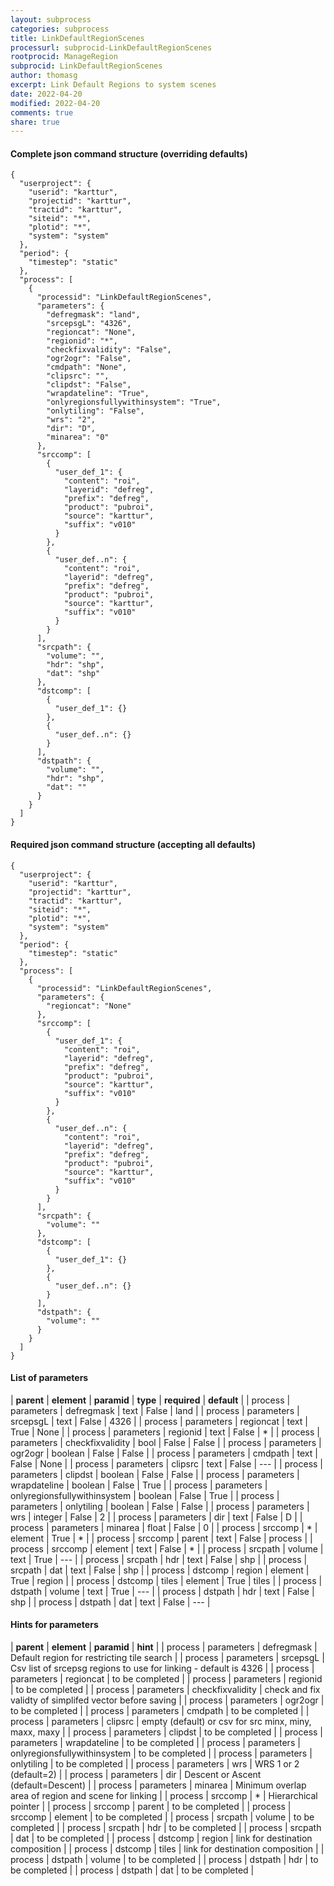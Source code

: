 ```yaml
---
layout: subprocess
categories: subprocess
title: LinkDefaultRegionScenes
processurl: subprocid-LinkDefaultRegionScenes
rootprocid: ManageRegion
subprocid: LinkDefaultRegionScenes
author: thomasg
excerpt: Link Default Regions to system scenes
date: 2022-04-20
modified: 2022-04-20
comments: true
share: true
---
```


#### Complete json command structure (overriding defaults)
```
{
  "userproject": {
    "userid": "karttur",
    "projectid": "karttur",
    "tractid": "karttur",
    "siteid": "*",
    "plotid": "*",
    "system": "system"
  },
  "period": {
    "timestep": "static"
  },
  "process": [
    {
      "processid": "LinkDefaultRegionScenes",
      "parameters": {
        "defregmask": "land",
        "srcepsgL": "4326",
        "regioncat": "None",
        "regionid": "*",
        "checkfixvalidity": "False",
        "ogr2ogr": "False",
        "cmdpath": "None",
        "clipsrc": "",
        "clipdst": "False",
        "wrapdateline": "True",
        "onlyregionsfullywithinsystem": "True",
        "onlytiling": "False",
        "wrs": "2",
        "dir": "D",
        "minarea": "0"
      },
      "srccomp": [
        {
          "user_def_1": {
            "content": "roi",
            "layerid": "defreg",
            "prefix": "defreg",
            "product": "pubroi",
            "source": "karttur",
            "suffix": "v010"
          }
        },
        {
          "user_def..n": {
            "content": "roi",
            "layerid": "defreg",
            "prefix": "defreg",
            "product": "pubroi",
            "source": "karttur",
            "suffix": "v010"
          }
        }
      ],
      "srcpath": {
        "volume": "",
        "hdr": "shp",
        "dat": "shp"
      },
      "dstcomp": [
        {
          "user_def_1": {}
        },
        {
          "user_def..n": {}
        }
      ],
      "dstpath": {
        "volume": "",
        "hdr": "shp",
        "dat": ""
      }
    }
  ]
}
```
#### Required json command structure (accepting all defaults)
```
{
  "userproject": {
    "userid": "karttur",
    "projectid": "karttur",
    "tractid": "karttur",
    "siteid": "*",
    "plotid": "*",
    "system": "system"
  },
  "period": {
    "timestep": "static"
  },
  "process": [
    {
      "processid": "LinkDefaultRegionScenes",
      "parameters": {
        "regioncat": "None"
      },
      "srccomp": [
        {
          "user_def_1": {
            "content": "roi",
            "layerid": "defreg",
            "prefix": "defreg",
            "product": "pubroi",
            "source": "karttur",
            "suffix": "v010"
          }
        },
        {
          "user_def..n": {
            "content": "roi",
            "layerid": "defreg",
            "prefix": "defreg",
            "product": "pubroi",
            "source": "karttur",
            "suffix": "v010"
          }
        }
      ],
      "srcpath": {
        "volume": ""
      },
      "dstcomp": [
        {
          "user_def_1": {}
        },
        {
          "user_def..n": {}
        }
      ],
      "dstpath": {
        "volume": ""
      }
    }
  ]
}
```
#### List of parameters

| **parent** | **element** | **paramid** | **type** | **required** | **default** |
| process | parameters | defregmask | text | False | land |
| process | parameters | srcepsgL | text | False | 4326 |
| process | parameters | regioncat | text | True | None |
| process | parameters | regionid | text | False | * |
| process | parameters | checkfixvalidity | bool | False | False |
| process | parameters | ogr2ogr | boolean | False | False |
| process | parameters | cmdpath | text | False | None |
| process | parameters | clipsrc | text | False | --- |
| process | parameters | clipdst | boolean | False | False |
| process | parameters | wrapdateline | boolean | False | True |
| process | parameters | onlyregionsfullywithinsystem | boolean | False | True |
| process | parameters | onlytiling | boolean | False | False |
| process | parameters | wrs | integer | False | 2 |
| process | parameters | dir | text | False | D |
| process | parameters | minarea | float | False | 0 |
| process | srccomp | * | element | True | * |
| process | srccomp | parent | text | False | process |
| process | srccomp | element | text | False | * |
| process | srcpath | volume | text | True | --- |
| process | srcpath | hdr | text | False | shp |
| process | srcpath | dat | text | False | shp |
| process | dstcomp | region | element | True | region |
| process | dstcomp | tiles | element | True | tiles |
| process | dstpath | volume | text | True | --- |
| process | dstpath | hdr | text | False | shp |
| process | dstpath | dat | text | False | --- |

#### Hints for parameters

| **parent** | **element** | **paramid** | **hint** |
| process | parameters | defregmask | Default region for restricting tile search |
| process | parameters | srcepsgL | Csv list of srcepsg regions to use for linking - default is 4326 |
| process | parameters | regioncat | to be completed |
| process | parameters | regionid | to be completed |
| process | parameters | checkfixvalidity | check and fix validty of simplifed vector before saving |
| process | parameters | ogr2ogr | to be completed |
| process | parameters | cmdpath | to be completed |
| process | parameters | clipsrc | empty (default) or csv for src minx, miny, maxx, maxy |
| process | parameters | clipdst | to be completed |
| process | parameters | wrapdateline | to be completed |
| process | parameters | onlyregionsfullywithinsystem | to be completed |
| process | parameters | onlytiling | to be completed |
| process | parameters | wrs | WRS 1 or 2 (default=2) |
| process | parameters | dir | Descent or Ascent (default=Descent) |
| process | parameters | minarea | Minimum overlap area of region and scene for linking |
| process | srccomp | * | Hierarchical pointer |
| process | srccomp | parent | to be completed |
| process | srccomp | element | to be completed |
| process | srcpath | volume | to be completed |
| process | srcpath | hdr | to be completed |
| process | srcpath | dat | to be completed |
| process | dstcomp | region | link for destination composition |
| process | dstcomp | tiles | link for destination composition |
| process | dstpath | volume | to be completed |
| process | dstpath | hdr | to be completed |
| process | dstpath | dat | to be completed |
